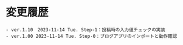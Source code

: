 # 変更履歴

	- ver.1.10　2023-11-14 Tue. Step-1：投稿時の入力値チェックの実装
	- ver.1.00 2023-11-14 Tue. Step-0：ブログアプリのインポートと動作確認
